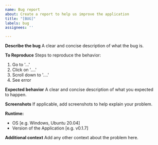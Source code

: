 ```yaml
---
name: Bug report
about: Create a report to help us improve the application
title: "[BUG]"
labels: bug
assignees: ''

---
```


**Describe the bug**
A clear and concise description of what the bug is.

**To Reproduce**
Steps to reproduce the behavior:
1. Go to '...'
2. Click on '....'
3. Scroll down to '....'
4. See error

**Expected behavior**
A clear and concise description of what you expected to happen.

**Screenshots**
If applicable, add screenshots to help explain your problem.

**Runtime:**
- OS [e.g. Windows, Ubuntu 20.04]
 - Version of the Application [e.g. v0.1.7]

**Additional context**
Add any other context about the problem here.
